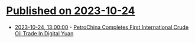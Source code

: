 # [Published on 2023-10-24](index.md)

* [2023-10-24, 13:00:00](https://slashdot.org/story/23/10/24/0133209/petrochina-completes-first-international-crude-oil-trade-in-digital-yuan?utm_source=rss1.0mainlinkanon&utm_medium=feed) - [PetroChina Completes First International Crude Oil Trade In Digital Yuan](https://slashdot.org/story/23/10/24/0133209/petrochina-completes-first-international-crude-oil-trade-in-digital-yuan?utm_source=rss1.0mainlinkanon&utm_medium=feed)
